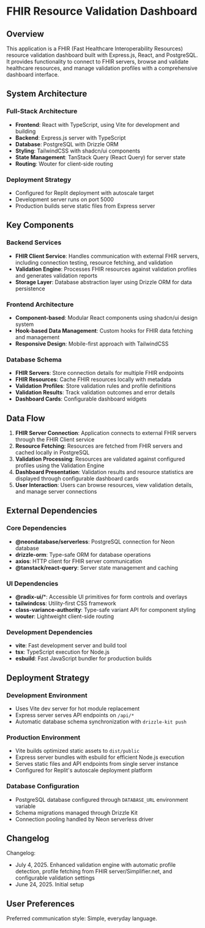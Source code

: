 # FHIR Resource Validation Dashboard

## Overview

This application is a FHIR (Fast Healthcare Interoperability Resources) resource validation dashboard built with Express.js, React, and PostgreSQL. It provides functionality to connect to FHIR servers, browse and validate healthcare resources, and manage validation profiles with a comprehensive dashboard interface.

## System Architecture

### Full-Stack Architecture
- **Frontend**: React with TypeScript, using Vite for development and building
- **Backend**: Express.js server with TypeScript
- **Database**: PostgreSQL with Drizzle ORM
- **Styling**: TailwindCSS with shadcn/ui components
- **State Management**: TanStack Query (React Query) for server state
- **Routing**: Wouter for client-side routing

### Deployment Strategy
- Configured for Replit deployment with autoscale target
- Development server runs on port 5000
- Production builds serve static files from Express server

## Key Components

### Backend Services
- **FHIR Client Service**: Handles communication with external FHIR servers, including connection testing, resource fetching, and validation
- **Validation Engine**: Processes FHIR resources against validation profiles and generates validation reports
- **Storage Layer**: Database abstraction layer using Drizzle ORM for data persistence

### Frontend Architecture
- **Component-based**: Modular React components using shadcn/ui design system
- **Hook-based Data Management**: Custom hooks for FHIR data fetching and management
- **Responsive Design**: Mobile-first approach with TailwindCSS

### Database Schema
- **FHIR Servers**: Store connection details for multiple FHIR endpoints
- **FHIR Resources**: Cache FHIR resources locally with metadata
- **Validation Profiles**: Store validation rules and profile definitions
- **Validation Results**: Track validation outcomes and error details
- **Dashboard Cards**: Configurable dashboard widgets

## Data Flow

1. **FHIR Server Connection**: Application connects to external FHIR servers through the FHIR Client service
2. **Resource Fetching**: Resources are fetched from FHIR servers and cached locally in PostgreSQL
3. **Validation Processing**: Resources are validated against configured profiles using the Validation Engine
4. **Dashboard Presentation**: Validation results and resource statistics are displayed through configurable dashboard cards
5. **User Interaction**: Users can browse resources, view validation details, and manage server connections

## External Dependencies

### Core Dependencies
- **@neondatabase/serverless**: PostgreSQL connection for Neon database
- **drizzle-orm**: Type-safe ORM for database operations
- **axios**: HTTP client for FHIR server communication
- **@tanstack/react-query**: Server state management and caching

### UI Dependencies
- **@radix-ui/***: Accessible UI primitives for form controls and overlays
- **tailwindcss**: Utility-first CSS framework
- **class-variance-authority**: Type-safe variant API for component styling
- **wouter**: Lightweight client-side routing

### Development Dependencies
- **vite**: Fast development server and build tool
- **tsx**: TypeScript execution for Node.js
- **esbuild**: Fast JavaScript bundler for production builds

## Deployment Strategy

### Development Environment
- Uses Vite dev server for hot module replacement
- Express server serves API endpoints on `/api/*`
- Automatic database schema synchronization with `drizzle-kit push`

### Production Environment
- Vite builds optimized static assets to `dist/public`
- Express server bundles with esbuild for efficient Node.js execution
- Serves static files and API endpoints from single server instance
- Configured for Replit's autoscale deployment platform

### Database Configuration
- PostgreSQL database configured through `DATABASE_URL` environment variable
- Schema migrations managed through Drizzle Kit
- Connection pooling handled by Neon serverless driver

## Changelog

Changelog:
- July 4, 2025. Enhanced validation engine with automatic profile detection, profile fetching from FHIR server/Simplifier.net, and configurable validation settings
- June 24, 2025. Initial setup

## User Preferences

Preferred communication style: Simple, everyday language.
